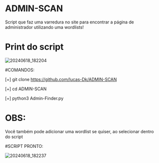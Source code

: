 # ADMIN-SCAN
Script que faz uma varredura no site para encontrar a página de administrador utilizando uma wordlists!

# Print do script
![20240618_182204](https://github.com/lucas-Dk/ADMIN-SCAN/assets/69327287/c32ae597-3ec1-4646-8128-613393f8880a)

#COMANDOS:

[+] git clone https://github.com/lucas-Dk/ADMIN-SCAN

[+] cd ADMIN-SCAN

[+] python3 Admin-Finder.py

# OBS:

Você também pode adicionar uma wordlist se quiser, ao selecionar dentro do script

#SCRIPT PRONTO:

![20240618_182237](https://github.com/lucas-Dk/ADMIN-SCAN/assets/69327287/bf02b63f-9278-4fc3-a9b7-bbce2988fa0f)
